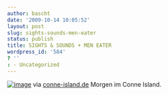 ```yaml
---
author: bascht
date: '2009-10-14 10:05:52'
layout: post
slug: sights-sounds-men-eater
status: publish
title: SIGHTS & SOUNDS + MEN EATER
wordpress_id: '584'
? ''
: - Uncategorized
---
```


[![image](http://bascht.files.wordpress.com/2009/10/media_httpwwwconneislanddeplakategross20091015pjpg_ilpqhqibjytifii-scaled1000.jpg?w=213)](http://bascht.files.wordpress.com/2009/10/media_httpwwwconneislanddeplakategross20091015pjpg_ilpqhqibjytifii-scaled1000.jpg)
via
[conne-island.de](http://www.conne-island.de/plakate/gross/2009-10-15p.jpg)
Morgen im Conne Island.



